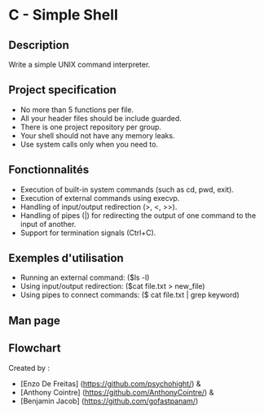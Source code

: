 # C - Simple Shell

## Description
Write a simple UNIX command interpreter.

## Project specification
- No more than 5 functions per file.
- All your header files should be include guarded.
- There is one project repository per group.
- Your shell should not have any memory leaks.
- Use system calls only when you need to.

## Fonctionnalités
- Execution of built-in system commands (such as cd, pwd, exit).
- Execution of external commands using execvp.
- Handling of input/output redirection (>, <, >>).
- Handling of pipes (|) for redirecting the output of one command to the input of another.
- Support for termination signals (Ctrl+C).


## Exemples d'utilisation
- Running an external command: ($ls -l)
- Using input/output redirection: ($cat file.txt > new_file)
- Using pipes to connect commands: ($ cat file.txt | grep keyword)

## Man page

## Flowchart 


Created by : 
- [Enzo De Freitas]
(https://github.com/psychohight/) &
- [Anthony Cointre] (https://github.com/AnthonyCointre/) &
- [Benjamin Jacob] 
(https://github.com/gofastpanam/)

